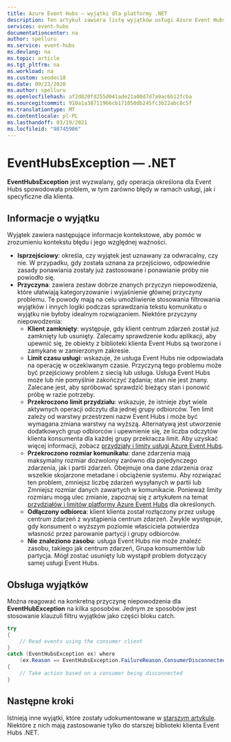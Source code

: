 ```yaml
---
title: Azure Event Hubs — wyjątki dla platformy .NET
description: Ten artykuł zawiera listę wyjątków usługi Azure Event Hubs .NET do obsługi komunikatów i sugerowanych akcji.
services: event-hubs
documentationcenter: na
author: spelluru
ms.service: event-hubs
ms.devlang: na
ms.topic: article
ms.tgt_pltfrm: na
ms.workload: na
ms.custom: seodec18
ms.date: 09/23/2020
ms.author: spelluru
ms.openlocfilehash: af2d820fd255d041ade21a00d7d7a9ac6b12fcba
ms.sourcegitcommit: 910a1a38711966cb171050db245fc3b22abc8c5f
ms.translationtype: MT
ms.contentlocale: pl-PL
ms.lasthandoff: 03/19/2021
ms.locfileid: "98745906"
---
```

# <a name="eventhubsexception---net"></a>EventHubsException — .NET
**EventHubsException** jest wyzwalany, gdy operacja określona dla Event Hubs spowodowała problem, w tym zarówno błędy w ramach usługi, jak i specyficzne dla klienta. 

## <a name="exception-information"></a>Informacje o wyjątku
Wyjątek zawiera następujące informacje kontekstowe, aby pomóc w zrozumieniu kontekstu błędu i jego względnej ważności. 

- **Isprzejściowy**: określa, czy wyjątek jest uznawany za odwracalny, czy nie. W przypadku, gdy została uznana za przejściowo, odpowiednie zasady ponawiania zostały już zastosowane i ponawianie próby nie powiodło się.
- **Przyczyna**: zawiera zestaw dobrze znanych przyczyn niepowodzenia, które ułatwiają kategoryzowanie i wyjaśnienie głównej przyczyny problemu. Te powody mają na celu umożliwienie stosowania filtrowania wyjątków i innych logiki podczas sprawdzania tekstu komunikatu o wyjątku nie byłoby idealnym rozwiązaniem. Niektóre przyczyny niepowodzenia:
    - **Klient zamknięty**: występuje, gdy klient centrum zdarzeń został już zamknięty lub usunięty. Zalecamy sprawdzenie kodu aplikacji, aby upewnić się, że obiekty z biblioteki klienta Event Hubs są tworzone i zamykane w zamierzonym zakresie.
    - **Limit czasu usługi**: wskazuje, że usługa Event Hubs nie odpowiadała na operację w oczekiwanym czasie. Przyczyną tego problemu może być przejściowy problem z siecią lub usługa. Usługa Event Hubs może lub nie pomyślnie zakończyć żądania; stan nie jest znany. Zalecane jest, aby spróbować sprawdzić bieżący stan i ponowić próbę w razie potrzeby.
    - **Przekroczono limit przydziału**: wskazuje, że istnieje zbyt wiele aktywnych operacji odczytu dla jednej grupy odbiorców. Ten limit zależy od warstwy przestrzeni nazw Event Hubs i może być wymagana zmiana warstwy na wyższą. Alternatywą jest utworzenie dodatkowych grup odbiorców i upewnienie się, że liczba odczytów klienta konsumenta dla każdej grupy przekracza limit. Aby uzyskać więcej informacji, zobacz [przydziały i limity usługi Azure Event Hubs](event-hubs-quotas.md).
    - **Przekroczono rozmiar komunikatu**: dane zdarzenia mają maksymalny rozmiar dozwolony zarówno dla pojedynczego zdarzenia, jak i partii zdarzeń. Obejmuje ona dane zdarzenia oraz wszelkie skojarzone metadane i obciążenie systemu. Aby rozwiązać ten problem, zmniejsz liczbę zdarzeń wysyłanych w partii lub Zmniejsz rozmiar danych zawartych w komunikacie. Ponieważ limity rozmiaru mogą ulec zmianie, zapoznaj się z artykułem na temat [przydziałów i limitów platformy Azure Event Hubs](event-hubs-quotas.md) dla określonych.
    - **Odłączony odbiorca**: klient klienta został rozłączony przez usługę centrum zdarzeń z wystąpienia centrum zdarzeń. Zwykle występuje, gdy konsument o wyższym poziomie właściciela potwierdza własność przez parowanie partycji i grupy odbiorców.
    - **Nie znaleziono zasobu**: usługa Event Hubs nie może znaleźć zasobu, takiego jak centrum zdarzeń, Grupa konsumentów lub partycja. Mógł zostać usunięty lub wystąpił problem dotyczący samej usługi Event Hubs.

## <a name="handling-exceptions"></a>Obsługa wyjątków
Można reagować na konkretną przyczynę niepowodzenia dla **EventHubException**  na kilka sposobów. Jednym ze sposobów jest stosowanie klauzuli filtru wyjątków jako części bloku catch.

```csharp
try
{
    // Read events using the consumer client
}
catch (EventHubsException ex) where 
    (ex.Reason == EventHubsException.FailureReason.ConsumerDisconnected)
{
    // Take action based on a consumer being disconnected
}
```

## <a name="next-steps"></a>Następne kroki
Istnieją inne wyjątki, które zostały udokumentowane w [starszym artykule](event-hubs-messaging-exceptions.md). Niektóre z nich mają zastosowanie tylko do starszej biblioteki klienta Event Hubs .NET.